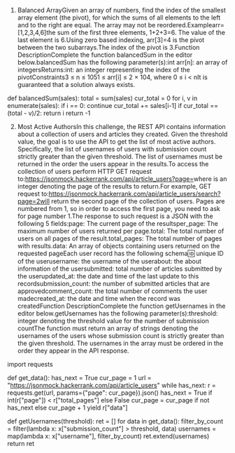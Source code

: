 1. Balanced ArrayGiven an array of numbers, find the index of the smallest array element (the pivot), for which the sums of all elements to the left and to the right are equal. The array may not be reordered.Examplearr=[1,2,3,4,6]the sum of the first three elements, 1+2+3=6. The value of the last element is 6.Using zero based indexing, arr[3]=4 is the pivot between the two subarrays.The index of the pivot is 3.Function DescriptionComplete the function balancedSum in the editor below.balancedSum has the following parameter(s):int arr[n]: an array of integersReturns:int: an integer representing the index of the pivotConstraints3 ≤ n ≤ 1051 ≤ arr[i] ≤ 2 × 104, where 0 ≤ i < nIt is guaranteed that a solution always exists.

def balancedSum(sales):
    total = sum(sales)
    cur_total = 0
    for i, v in enumerate(sales):
        if i == 0: continue
        cur_total += sales[i-1]
        if cur_total == (total - v)/2: return i
    return -1


2. Most Active AuthorsIn this challenge, the REST API contains information about a collection of users and articles they created. Given the threshold value, the goal is to use the API to get the list of most active authors. Specifically, the list of usernames of users with submission count strictly greater than the given threshold. The list of usernames must be returned in the order the users appear in the results.To access the collection of users perform HTTP GET request to:https://jsonmock.hackerrank.com/api/article_users?page=<pageNumber>where <pageNumber> is an integer denoting the page of the results to return.For example, GET request to:https://jsonmock.hackerrank.com/api/article_users/search?page=2will return the second page of the collection of users. Pages are numbered from 1, so in order to access the first page, you need to ask for page number 1.The response to such request is a JSON with the following 5 fields:page: The current page of the resultsper_page: The maximum number of users returned per page.total: The total number of users on all pages of the result.total_pages: The total number of pages with results.data: An array of objects containing users returned on the requested pageEach user record has the following schema:id: unique ID of the userusername: the username of the userabout: the about information of the usersubmitted: total number of articles submitted by the userupdated_at: the date and time of the last update to this recordsubmission_count: the number of submitted articles that are approvedcomment_count: the total number of comments the user madecreated_at: the date and time when the record was createdFunction DescriptionComplete the function getUsernames in the editor below.getUsernames has the following parameter(s):threshold: integer denoting the threshold value for the number of submission countThe function must return an array of strings denoting the usernames of the users whose submission count is strictly greater than the given threshold. The usernames in the array must be ordered in the order they appear in the API response.

import requests

def get_data():
    has_next = True
    cur_page = 1
    url = "https://jsonmock.hackerrank.com/api/article_users"
    while has_next:
        r = requests.get(url, params={"page": cur_page}).json()
        has_next = True if int(r["page"]) < r["total_pages"] else False
        cur_page = cur_page if not has_next else cur_page + 1
        yield r["data"]


def getUsernames(threshold):
    ret = []
    for data in get_data():
        filter_by_count = filter(lambda x: x["submission_count"] > threshold, data)
        usernames = map(lambda x: x["username"], filter_by_count)
        ret.extend(usernames)
    return ret